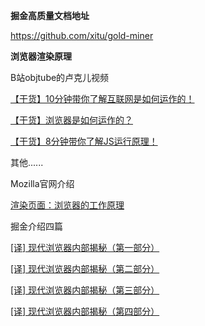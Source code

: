 **掘金高质量文档地址**

https://github.com/xitu/gold-miner

**浏览器渲染原理**

B站objtube的卢克儿视频

[【干货】10分钟带你了解互联网是如何运作的！](https://www.bilibili.com/video/BV1Rz4y197Jd)

[【干货】浏览器是如何运作的？](https://www.bilibili.com/video/BV1x54y1B7RE?from=search&seid=6106598359524540526)

[【干货】8分钟带你了解JS运行原理！](https://www.bilibili.com/video/BV1vh411Z7QG)

其他......

Mozilla官网介绍

[渲染页面：浏览器的工作原理](https://developer.mozilla.org/zh-CN/docs/Web/Performance/%E6%B5%8F%E8%A7%88%E5%99%A8%E6%B8%B2%E6%9F%93%E9%A1%B5%E9%9D%A2%E7%9A%84%E5%B7%A5%E4%BD%9C%E5%8E%9F%E7%90%86)

掘金介绍四篇

[[译] 现代浏览器内部揭秘（第一部分）](https://juejin.cn/post/6844903679389073415)

[[译] 现代浏览器内部揭秘（第二部分）](https://juejin.cn/post/6844903692890537992)

[[译] 现代浏览器内部揭秘（第三部分）](https://juejin.cn/post/6844903692894732295)

[[译] 现代浏览器内部揭秘（第四部分）](https://juejin.cn/post/6844903695600058375)
